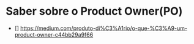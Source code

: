 # Saber sobre o Product Owner(PO)
- [] https://medium.com/produto-di%C3%A1rio/o-que-%C3%A9-um-product-owner-c44bb29a9f66
